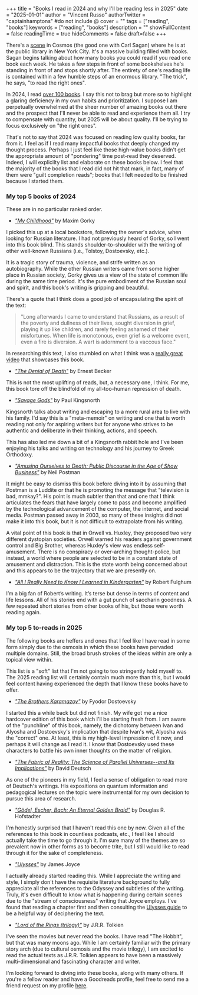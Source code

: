 +++
title = "Books I read in 2024 and why I'll be reading less in 2025"
date = "2025-01-01"
author = "Vincent Russo"
authorTwitter = "captainhamptons" #do not include @
cover = ""
tags = ["reading", "books"]
keywords = ["reading", "books"]
description = ""
showFullContent = false
readingTime = true
hideComments = false
draft=false
+++

There's a [scene](https://www.youtube.com/watch?v=EuvKdE5e3eo&ab_channel=MaximilianMontserrat) in Cosmos (the good one
with Carl Sagan) where he is at the public library in New York City. It's a massive building filled with books. Sagan
begins talking about how many books you could read if you read one book each week. He takes a few steps in front of some
bookshelves he's standing in front of and stops shortly after. The entirety of one's reading life is contained within a
few humble steps of an enormous library. "The trick", he says, "to read the right ones".

In 2024, I read [over 100 books](https://www.goodreads.com/readingchallenges/gr/annual/2024). I say this not to brag but
more so to highlight a glaring deficiency in my own habits and prioritization. I suppose I am perpetually overwhelmed at
the sheer number of amazing books out there and the prospect that I'll never be able to read and experience them all. I
try to compensate with quantity, but 2025 will be about quality. I'll be trying to focus exclusively on "the right
ones".

That's not to say that 2024 was focused on reading low quality books, far from it. I feel as if I read many impactful
books that deeply changed my thought process. Perhaps I just feel like those high-value books didn't get the
appropriate amount of "pondering" time post-read they deserved. Indeed, I will explicilty list and elaborate on
these books below. I feel that the majority of the books that I read did not hit that mark, in fact, many of them were
"guilt completion reads"; books that I felt needed to be finished because I started them.

### My top 5 books of 2024

These are in no particular ranked order.

- *["My Childhood"](https://www.goodreads.com/book/show/163620.My_Childhood)* by Maxim Gorky

I picked this up at a local bookstore, following the owner's advice, when looking for Russian literature. I had not previously
heard of Gorky, so I went into this book blind. This stands shoulder-to-shoulder with the writing of other well-known
Russians (i.e., Tolstoy, Dostoevsky, etc.).

It is a tragic story of trauma, violence, and strife written as an autobiography. While the other Russian writers came
from some higher place in Russian society, Gorky gives us a view of the state of common life during the same time
period. It's the pure embodiment of the Russian soul and spirit, and this book's writing is gripping and beautiful.

There's a quote that I think does a good job of encapsulating the spirit of the text:

> "Long afterwards I came to understand that Russians, as a result of the poverty and dullness of their lives, sought
diversion in grief, playing it up like children, and rarely feeling ashamed of their misfortunes. When life is
monotonous, even grief is a welcome event, even a fire is diversion. A wart is adornment to a vaccous face."

In researching this text, I also stumbled on what I think was a [really great
video](https://www.youtube.com/watch?v=k6yhhQznEhE&ab_channel=TheActiveMind) that showcases this book.

- *["The Denial of Death"](https://www.goodreads.com/book/show/2761.The_Denial_of_Death)* by Ernest Becker

This is not the most uplifting of reads, but, a necessary one, I think. For me, this book tore off the blindfold of my
all-too-human repression of death. 

- *["Savage Gods"](https://www.goodreads.com/book/show/44788820-savage-gods)* by Paul Kingsnorth

Kingsnorth talks about writing and escaping to a more rural area to live with his family. I'd say this is a
"meta-memoir" on writing and one that is worth reading not only for aspiring writers but for anyone who strives to be
authentic and deliberate in their thinking, actions, and speech. 

This has also led me down a bit of a Kingsnorth rabbit hole and I've been enjoying his talks and writing on technology
and his journey to Greek Orthodoxy.

- *["Amusing Ourselves to Death: Public Discourse in the Age of Show Business"](https://www.goodreads.com/book/show/74034.Amusing_Ourselves_to_Death)* by Neil Postman

It might be easy to dismiss this book before diving into it by assuming that Postman is a Luddite or that he is
promoting the message that "television is bad, mmkay?". His point is much subtler than that and one that I think
articulates the fears that have largely come to pass and become amplified by the technological advancement of the
computer, the internet, and social media. Postman passed away in 2003, so many of these insights did not make it into
this book, but it is not difficult to extrapolate from his writing.

A vital point of this book is that in Orwell vs. Huxley, they proposed two very different dystopian societies. Orwell
warned his readers against government control and Big Brother, whereas Huxley's view was endless self-amusement. There
is no conspiracy or over-arching thought-police, but instead, a world where people are selected to be in a constant
state of amusement and distraction. This is the state worth being concerned about and this appears to be the trajectory
that we are presently on.

- *["All I Really Need to Know I Learned in Kindergarten"](https://www.goodreads.com/book/show/34760.All_I_Really_Need_to_Know_I_Learned_in_Kindergarten)* by Robert Fulghum

I’m a big fan of Robert’s writing. It’s terse but dense in terms of content and life lessons. All of his stories end
with a gut punch of saccharin goodness. A few repeated short stories from other books of his, but those were worth
reading again.

### My top 5 to-reads in 2025

The following books are heffers and ones that I feel like I have read in some form simply due to the osmosis in which
these books have pervaded multiple domains. Still, the broad brush strokes of the ideas within are only a topical view
within. 

This list is a "soft" list that I'm not going to too stringently hold myself to. The 2025 reading list will certainly
contain much more than this, but I would feel content having experienced the depth that I know these books have to
offer.

* *["The Brothers Karamazov"](https://www.goodreads.com/book/show/4934.The_Brothers_Karamazov)* by Fyodor Dostoevsky

I started this a while back but did not finish. My wife got me a nice hardcover edition of this book which I'll be
starting fresh from. I am aware of the "punchline" of this book, namely, the dichotomy between Ivan and Alyosha and
Dostoevsky's implication that despite Ivan's wit, Alyosha was the "correct" one. At least, this is my high-level
impression of it now, and perhaps it will change as I read it. I know that Dostoevsky used these characters to battle
his own inner thoughts on the matter of religion.

* *["The Fabric of Reality: The Science of Parallel Universes--and Its Implications"](https://www.goodreads.com/book/show/177068.The_Fabric_of_Reality)* by David Deutsch

As one of the pioneers in my field, I feel a sense of obligation to read more of Deutsch's writings. His expositions on
quantum information and pedagogical lectures on the topic were instrumental for my own decision to pursue this area of
research.

* *["Gödel, Escher, Bach: An Eternal Golden Braid"](https://www.goodreads.com/book/show/24113.G_del_Escher_Bach)* by Douglas R. Hofstadter

I'm honestly surprised that I haven't read this one by now. Given all of the references to this book in countless
podcasts, etc., I feel like I should actually take the time to go through it. I'm sure many of the themes are so
prevalent now in other forms as to become trite, but I still would like to read through it for the sake of completeness.

* *["Ulysses"](https://www.goodreads.com/book/show/338798.Ulysses?ref=nav_sb_ss_1_5)* by James Joyce

I actually already started reading this. While I appreciate the writing and style, I simply don't have the requisite
literature background to fully appreciate all the references to the Odyssey and subtleties of the writing. Truly, it's
even difficult to know what is happening during certain scenes due to the "stream of consciousness" writing that Joyce
employs. I've found that reading a chapter first and then consulting the [Ulysses guide](https://www.ulyssesguide.com/)
to be a helpful way of deciphering the text.

* *["Lord of the Rings (trilogy)"](https://www.goodreads.com/book/show/33.The_Lord_of_the_Rings)* by J.R.R. Tolkien

I've seen the movies but never read the books. I have read "The Hobbit", but that was many moons ago. While I am
certainly familiar with the primary story arch (due to cultural osmosis and the movie trilogy), I am excited to read
the actual texts as J.R.R. Tolkien appears to have been a massively multi-dimensional and fascinating character and
writer.

I'm looking forward to diving into these books, along with many others. If you're a fellow reader and have a Goodreads
profile, feel free to send me a friend request on my profile
[here](https://www.goodreads.com/user/show/3600868-vincent-russo).
